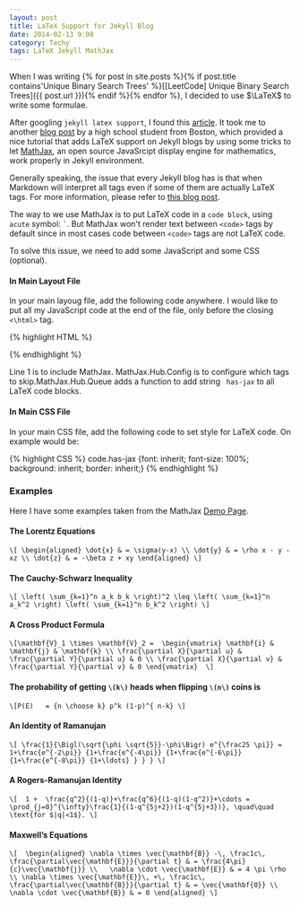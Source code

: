 ```yaml
---
layout: post
title: LaTeX Support for Jekyll Blog
date: 2014-02-13 9:00
category: Techy
tags: LaTeX Jekyll MathJax
---
```


When I was writing {% for post in site.posts %}{% if post.title contains'Unique Binary Search Trees' %}[[LeetCode] Unique Binary Search Trees]({{ post.url }}){% endif %}{% endfor %}, I decided to use $\LaTeX$ to write some formulae.

After googling `jekyll latex support`, I found this [article](http://liquidinertia.com/2013/07/15/latex-for-jekyll/). It took me to another [blog post](http://cwoebker.com/posts/latex-math-magic) by a high school student from Boston, which provided a nice tutorial that adds LaTeX support on Jekyll blogs by using some tricks to let [MathJax](http://www.mathjax.org/), an open source JavaSrcipt display engine for mathematics, work properly in Jekyll environment.

<!--more-->

Generally speaking, the issue that every Jekyll blog has is that when Markdown will interpret all tags even if some of them are actually LaTeX tags. For more information, please refer to [this blog post](http://cwoebker.com/posts/latex-math-magic).

The way to we use MathJax is to put LaTeX code in a `code block`, using `acute` symbol: `` ` ``. But MathJax won't render text between `<code>` tags by default since in most cases code between `<code>` tags are not LaTeX code.

To solve this issue, we need to add some JavaScript and some CSS (optional).

#### In Main Layout File
In your main layoug file, add the following code anywhere. I would like to put all my JavaScript code at the end of the file, only before the closing `<\html>` tag.

{% highlight HTML %}
<script type="text/javascript" src="http://cdn.mathjax.org/mathjax/latest/MathJax.js?config=TeX-AMS-MML_HTMLorMML"></script>
<script>
MathJax.Hub.Config({
    tex2jax: {
		skipTags: ['script', 'noscript', 'style', 'textarea', 'pre']
	}
});
MathJax.Hub.Queue(function() {
	var all = MathJax.Hub.getAllJax(), i;
	for(i=0; i < all.length; i += 1) {
		all[i].SourceElement().parentNode.className += ' has-jax';
	}
});
</script>
{% endhighlight %}

Line 1 is to include MathJax. MathJax.Hub.Config is to configure which tags to skip.MathJax.Hub.Queue adds a function to add string ` has-jax` to all LaTeX code blocks.

#### In Main CSS File
In your main CSS file, add the following code to set style for LaTeX code. On example would be:

{% highlight CSS %}
code.has-jax {font: inherit; font-size: 100%; background: inherit; border: inherit;}
{% endhighlight %}

### Examples

Here I have some examples taken from the MathJax [Demo Page](http://www.mathjax.org/demos/tex-samples/).

#### The Lorentz Equations
`
\[
\begin{aligned}
\dot{x} & = \sigma(y-x) \\
\dot{y} & = \rho x - y - xz \\
\dot{z} & = -\beta z + xy
\end{aligned}
\]
`

#### The Cauchy-Schwarz Inequality
`
\[ \left( \sum_{k=1}^n a_k b_k \right)^2 \leq \left( \sum_{k=1}^n a_k^2 \right) \left( \sum_{k=1}^n b_k^2 \right) \]
`

#### A Cross Product Formula
`
\[\mathbf{V}_1 \times \mathbf{V}_2 =  \begin{vmatrix}
\mathbf{i} & \mathbf{j} & \mathbf{k} \\
\frac{\partial X}{\partial u} &  \frac{\partial Y}{\partial u} & 0 \\
\frac{\partial X}{\partial v} &  \frac{\partial Y}{\partial v} & 0
\end{vmatrix}  \]
`

#### The probability of getting `\(k\)` heads when flipping `\(n\)` coins is
`
\[P(E)   = {n \choose k} p^k (1-p)^{ n-k} \]
`
#### An Identity of Ramanujan
`
\[ \frac{1}{\Bigl(\sqrt{\phi \sqrt{5}}-\phi\Bigr) e^{\frac25 \pi}} =
1+\frac{e^{-2\pi}} {1+\frac{e^{-4\pi}} {1+\frac{e^{-6\pi}}
{1+\frac{e^{-8\pi}} {1+\ldots} } } } \]
`

#### A Rogers-Ramanujan Identity
`
\[  1 +  \frac{q^2}{(1-q)}+\frac{q^6}{(1-q)(1-q^2)}+\cdots =
\prod_{j=0}^{\infty}\frac{1}{(1-q^{5j+2})(1-q^{5j+3})},
\quad\quad \text{for $|q|<1$}. \]
`

#### Maxwell&#8217;s Equations
`
\[  \begin{aligned}
\nabla \times \vec{\mathbf{B}} -\, \frac1c\, \frac{\partial\vec{\mathbf{E}}}{\partial t} & = \frac{4\pi}{c}\vec{\mathbf{j}} \\   \nabla \cdot \vec{\mathbf{E}} & = 4 \pi \rho \\
\nabla \times \vec{\mathbf{E}}\, +\, \frac1c\, \frac{\partial\vec{\mathbf{B}}}{\partial t} & = \vec{\mathbf{0}} \\
\nabla \cdot \vec{\mathbf{B}} & = 0 \end{aligned}
\]
`